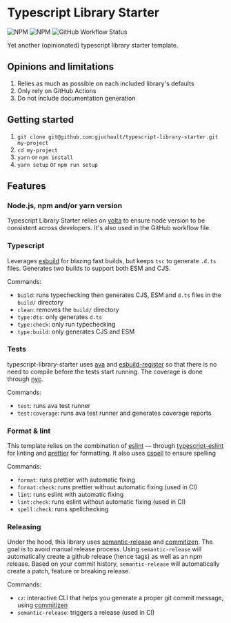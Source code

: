 # Typescript Library Starter

![NPM](https://img.shields.io/npm/l/@gjuchault/typescript-library-starter)
![NPM](https://img.shields.io/npm/v/@gjuchault/typescript-library-starter)
![GitHub Workflow Status](https://github.com/gjuchault/typescript-library-starter/actions/workflows/typescript-library-starter.yml/badge.svg?branch=main)

Yet another (opinionated) typescript library starter template.

## Opinions and limitations

1. Relies as much as possible on each included library's defaults
2. Only rely on GitHub Actions
3. Do not include documentation generation

## Getting started

1. `git clone git@github.com:gjuchault/typescript-library-starter.git my-project`
2. `cd my-project`
3. `yarn` or `npm install`
4. `yarn setup` or `npm run setup`

## Features

### Node.js, npm and/or yarn version

Typescript Library Starter relies on [volta](https://volta.sh/) to ensure node version to be consistent across developers. It's also used in the GitHub workflow file.

### Typescript

Leverages [esbuild](https://github.com/evanw/esbuild) for blazing fast builds, but keeps `tsc` to generate `.d.ts` files.
Generates two builds to support both ESM and CJS.

Commands:

-   `build`: runs typechecking then generates CJS, ESM and `d.ts` files in the `build/` directory
-   `clean`: removes the `build/` directory
-   `type:dts`: only generates `d.ts`
-   `type:check`: only run typechecking
-   `type:build`: only generates CJS and ESM

### Tests

typescript-library-starter uses [ava](https://github.com/avajs/ava) and [esbuild-register](https://github.com/egoist/esbuild-register) so that there is no need to compile before the tests start running. The coverage is done through [nyc](https://github.com/istanbuljs/nyc).

Commands:

-   `test`: runs ava test runner
-   `test:coverage`: runs ava test runner and generates coverage reports

### Format & lint

This template relies on the combination of [eslint](https://github.com/eslint/eslint) — through [typescript-eslint](https://github.com/typescript-eslint/typescript-eslint) for linting and [prettier](https://github.com/prettier/prettier) for formatting.
It also uses [cspell](https://github.com/streetsidesoftware/cspell) to ensure spelling

Commands:

-   `format`: runs prettier with automatic fixing
-   `format:check`: runs prettier without automatic fixing (used in CI)
-   `lint`: runs eslint with automatic fixing
-   `lint:check`: runs eslint without automatic fixing (used in CI)
-   `spell:check`: runs spellchecking

### Releasing

Under the hood, this library uses [semantic-release](https://github.com/semantic-release/semantic-release) and [commitizen](https://github.com/commitizen/cz-cli).
The goal is to avoid manual release process. Using `semantic-release` will automatically create a github release (hence tags) as well as an npm release.
Based on your commit history, `semantic-release` will automatically create a patch, feature or breaking release.

Commands:

-   `cz`: interactive CLI that helps you generate a proper git commit message, using [commitizen](https://github.com/commitizen/cz-cli)
-   `semantic-release`: triggers a release (used in CI)
